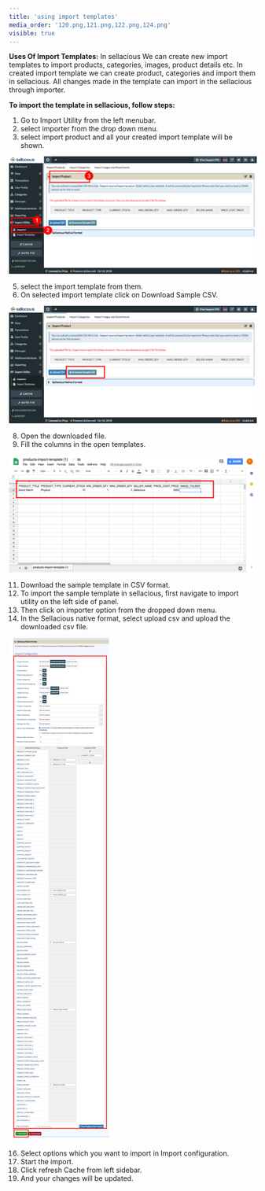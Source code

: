 ```yaml
---
title: 'using import templates'
media_order: '120.png,121.png,122.png,124.png'
visible: true
---
```


**Uses Of Import Templates:**
In sellacious We can create new import templates to import products, categories, images, product details etc.
In created import template we can create product, categories and import them in sellacious.
All changes made in the template can import in the sellacious through importer.

**To import the template in sellacious, follow steps:**

1. Go to Import Utility from the left menubar.
2. select importer from the drop down menu.
3. select import product and all your created import template will be shown.

![](120.png)

5. select the import template from them.
6. On selected import template click on Download Sample CSV.

![](121.png)

8. Open the downloaded file.
9. Fill the columns in the open templates.

![](122.png)

11. Download the sample template in CSV format.
12. To import the sample template in sellacious, first navigate to import utility on the left side of panel.
13. Then click on importer option from  the dropped down menu.
14. In the Sellacious native format, select upload csv and upload the downloaded csv file.

![](124.png)

16. Select options which you want to import in Import configuration.
17. Start the import.
18. Click refresh Cache from left sidebar.
19. And your changes will be updated.